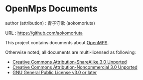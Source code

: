 # OpenMps Documents

author (attribution)
: 青子守歌 (aokomoriuta)

URL
: https://github.com/aokomoriuta

This project contains documents about [OpenMPS](https://bitbucket.org/OpenMps/openmps).

Otherwise noted, all documents are multi-licensed as following:

* [Creative Commons Attribution-ShareAlike 3.0 Unported](http://creativecommons.org/licenses/by-sa/3.0/)
* [Creative Commons Attribution-Noncommercial 3.0 Unported](http://creativecommons.org/licenses/by-nc/3.0/)
* [GNU General Public License v3.0 or later](http://www.gnu.org/licenses/gpl.html)

